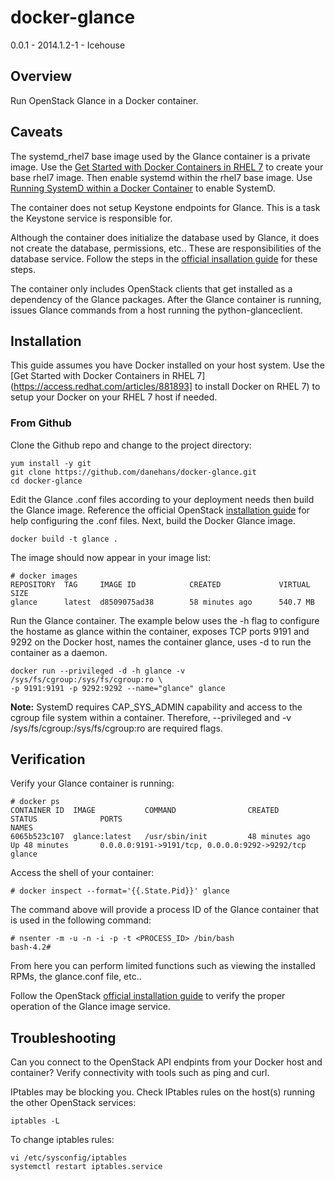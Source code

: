 docker-glance
===========

0.0.1 - 2014.1.2-1 - Icehouse

Overview
--------

Run OpenStack Glance in a Docker container.


Caveats
-------

The systemd_rhel7 base image used by the Glance container is a private image.
Use the [Get Started with Docker Containers in RHEL 7](https://access.redhat.com/articles/881893)
to create your base rhel7 image. Then enable systemd within the rhel7 base image.
Use [Running SystemD within a Docker Container](http://rhatdan.wordpress.com/2014/04/30/running-systemd-within-a-docker-container/) to enable SystemD.

The container does not setup Keystone endpoints for Glance. This is a task the Keystone service is responsible for.

Although the container does initialize the database used by Glance, it does not create the database, permissions, etc.. These are responsibilities of the database service. Follow the steps in the [official insallation guide](http://docs.openstack.org/icehouse/install-guide/install/yum/content/glance-install.html) for these steps.

The container only includes OpenStack clients that get installed as a dependency of the Glance packages. After the Glance container is running, issues Glance commands from a host running the python-glanceclient.

Installation
------------

This guide assumes you have Docker installed on your host system. Use the [Get Started with Docker Containers in RHEL 7](https://access.redhat.com/articles/881893] to install Docker on RHEL 7) to setup your Docker on your RHEL 7 host if needed.

### From Github

Clone the Github repo and change to the project directory:
```
yum install -y git
git clone https://github.com/danehans/docker-glance.git
cd docker-glance
```
Edit the Glance .conf files according to your deployment needs then build the Glance image. Reference the official OpenStack [installation guide](http://docs.openstack.org/icehouse/install-guide/install/yum/content/glance-install.html) for help configuring the .conf files. Next, build the Docker Glance image.
```
docker build -t glance .
```
The image should now appear in your image list:
```
# docker images
REPOSITORY  TAG     IMAGE ID            CREATED             VIRTUAL SIZE
glance      latest  d8509075ad38        58 minutes ago      540.7 MB
```
Run the Glance container. The example below uses the -h flag to configure the hostame as glance within the container, exposes TCP ports 9191 and 9292 on the Docker host, names the container glance, uses -d to run the container as a daemon.
```
docker run --privileged -d -h glance -v /sys/fs/cgroup:/sys/fs/cgroup:ro \
-p 9191:9191 -p 9292:9292 --name="glance" glance
```
**Note:** SystemD requires CAP_SYS_ADMIN capability and access to the cgroup file system within a container. Therefore, --privileged and -v /sys/fs/cgroup:/sys/fs/cgroup:ro are required flags.

Verification
------------

Verify your Glance container is running:
```
# docker ps
CONTAINER ID  IMAGE           COMMAND                CREATED             STATUS              PORTS                                            NAMES
6065b523c107  glance:latest   /usr/sbin/init         48 minutes ago      Up 48 minutes       0.0.0.0:9191->9191/tcp, 0.0.0.0:9292->9292/tcp   glance
```
Access the shell of your container:
```
# docker inspect --format='{{.State.Pid}}' glance
```
The command above will provide a process ID of the Glance container that is used in the following command:
```
# nsenter -m -u -n -i -p -t <PROCESS_ID> /bin/bash
bash-4.2#
```
From here you can perform limited functions such as viewing the installed RPMs, the glance.conf file, etc..

Follow the OpenStack [official installation guide](http://docs.openstack.org/icehouse/install-guide/install/yum/content/glance-verify.html) to verify the proper operation of the Glance image service.

Troubleshooting
---------------

Can you connect to the OpenStack API endpints from your Docker host and container? Verify connectivity with tools such as ping and curl.

IPtables may be blocking you. Check IPtables rules on the host(s) running the other OpenStack services:
```
iptables -L
```
To change iptables rules:
```
vi /etc/sysconfig/iptables
systemctl restart iptables.service
```

